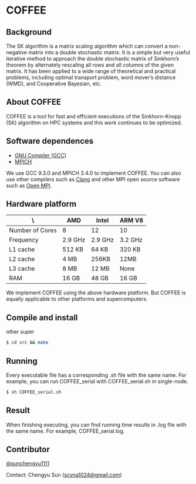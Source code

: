# COFFEE
## Background
The SK algorithm is a matrix scaling algorithm which can convert a non-negative matrix into a double stochastic matrix. It is a simple but very useful iterative method to approach the double stochastic matrix of Sinkhorn’s theorem by alternately rescaling all rows and all columns of the given matrix. It has been applied to a wide range of theoretical and practical problems, including optimal transport problem, word mover’s distance (WMD), and Cooperative Bayesian, etc. 

## About COFFEE
COFFEE is a tool for fast and efficient executions of the Sinkhorn-Knopp (SK) algorithm on HPC systems and this work continues to be optimized. 

## Software dependences
* [GNU Compiler (GCC)](https://gcc.gnu.org/)
* [MPICH](https://mpich.org/)

We use GCC 9.3.0 and MPICH 3.4.0 to implement COFFEE. You can also use other compilers such as [Clang](https://clang.llvm.org/) and other MPI open source software such as [Open MPI](https://www.open-mpi.org/).

## Hardware platform

\                |AMD    |Intel  |ARM V8 |
-----------------|-------|-------|-------|
Number of Cores  |8      |12     |10     |
Frequency        |2.9 GHz|2.9 GHz|3.2 GHz|
L1 cache         |512 KB |64 KB  |320 KB |
L2 cache         |4 MB   |256KB  |12MB   |
L3 cache         |8 MB   |12 MB  |None   |
RAM              |16 GB  |48 GB  |16 GB  |

We implement COFFEE using the above hardware platform. But COFFEE is equally applicable to other platforms and supercomputers.

## Compile and install
other super
```bash
$ cd src && make
```

## Running
Every executable file has a corresponding .sh file with the same name.
For example, you can run COFFEE_serial with COFFEE_serial.sh in single-node.
```bash
$ sh COFFEE_serial.sh
```


## Result
When finishing executing, you can find running time results in .log file with the same name.
For example, COFFEE_serial.log.

## Contributor
[@sunchengyu1111](https://github.com/sunchengyu1111)

Contact: Chengyu Sun (scyna1024@gmail.com)
